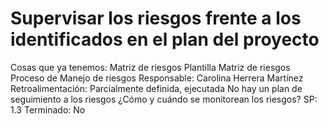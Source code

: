 # Supervisar los riesgos frente a los identificados en el plan del proyecto

Cosas que ya tenemos: Matriz de riesgos
Plantilla Matriz de riesgos
Proceso de Manejo de riesgos
Responsable: Carolina Herrera Martínez
Retroalimentación: Parcialmente definida, ejecutada
No hay un plan de seguimiento a los riesgos
¿Cómo y cuándo se monitorean los riesgos?
SP: 1.3
Terminado: No